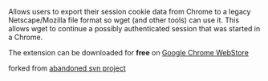 Allows users to export their session cookie data from Chrome to a legacy
Netscape/Mozilla file format so wget (and other tools) can use it. This
allows wget to continue a possibly authenticated session that was
started in a Chrome.

The extension can be downloaded for **free** on [Google Chrome WebStore][1]

forked from [abandoned svn project][2]

[1]: https://chrome.google.com/webstore/detail/cookiestxt/njabckikapfpffapmjgojcnbfjonfjfg
[2]: https://code.google.com/p/cookie-txt-export/ 

